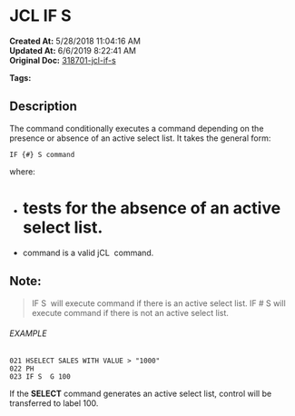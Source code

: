 # JCL IF  S

**Created At:** 5/28/2018 11:04:16 AM  
**Updated At:** 6/6/2019 8:22:41 AM  
**Original Doc:** [318701-jcl-if-s](https://docs.jbase.com/45792-jcl/318701-jcl-if-s)  

**Tags:**
<badge text='jcl' vertical='middle' />

## Description 

The command conditionally executes a command depending on the presence or absence of an active select list. It takes the general form:

```
IF {#} S command
```

where:

- # tests for the absence of an active select list.
- command is a valid jCL  command.




## Note: 


> IF S  will execute command if there is an active select list. IF # S will execute command if there is not an active select list.




###### EXAMPLE

```
021 HSELECT SALES WITH VALUE > "1000"
022 PH
023 IF S  G 100
```

If the **SELECT** command generates an active select list, control will be transferred to label 100.



